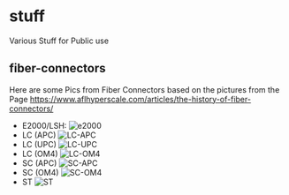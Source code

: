 # stuff
Various Stuff for Public use


## fiber-connectors
Here are some Pics from Fiber Connectors based on the pictures from the Page https://www.aflhyperscale.com/articles/the-history-of-fiber-connectors/ 

 * E2000/LSH:
![e2000](https://github.com/user-attachments/assets/25bc19c0-4adc-4fc8-8d54-05abd683e498)
 * LC (APC)
![LC-APC](https://github.com/user-attachments/assets/1f783d45-1796-4608-954d-fd597774e95a)
 * LC (UPC)
![LC-UPC](https://github.com/user-attachments/assets/fe4963aa-6b4f-48a7-9dd8-f5430e8e3a69)
 * LC (OM4)
![LC-OM4](https://github.com/user-attachments/assets/286f861f-77ec-4219-9f1c-2abce57c5f75)
 * SC (APC)
![SC-APC](https://github.com/user-attachments/assets/6075b2db-2658-43af-9040-75835cf59fb5)
 * SC (OM4)
![SC-OM4](https://github.com/user-attachments/assets/6d99e124-74e5-4882-87f8-a1e789fbe4a5)
 * ST
![ST](https://github.com/user-attachments/assets/6b99c78e-c182-4a3a-a1cc-ba2167f8959b)
